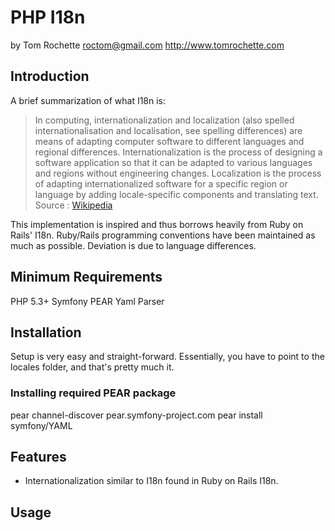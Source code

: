 # PHP I18n #

by Tom Rochette
<roctom@gmail.com>
<http://www.tomrochette.com>

## Introduction ##
A brief summarization of what I18n is:

> In computing, internationalization and localization (also spelled internationalisation and localisation, see spelling differences)
> are means of adapting computer software to different languages and regional differences. Internationalization is the process of
> designing a software application so that it can be adapted to various languages and regions without engineering changes.
> Localization is the process of adapting internationalized software for a specific region or language by adding locale-specific
> components and translating text.
> Source : [Wikipedia](http://en.wikipedia.org/wiki/Internationalization_and_localization)

This implementation is inspired and thus borrows heavily from Ruby on Rails' I18n.
Ruby/Rails programming conventions have been maintained as much as possible. Deviation is due to language differences.

## Minimum Requirements ##

PHP 5.3+
Symfony PEAR Yaml Parser

## Installation ##

Setup is very easy and straight-forward. Essentially, you have to point to the locales folder, and that's pretty much it.

### Installing required PEAR package ###
pear channel-discover pear.symfony-project.com
pear install symfony/YAML

## Features ##

- Internationalization similar to I18n found in Ruby on Rails I18n.

## Usage ##
